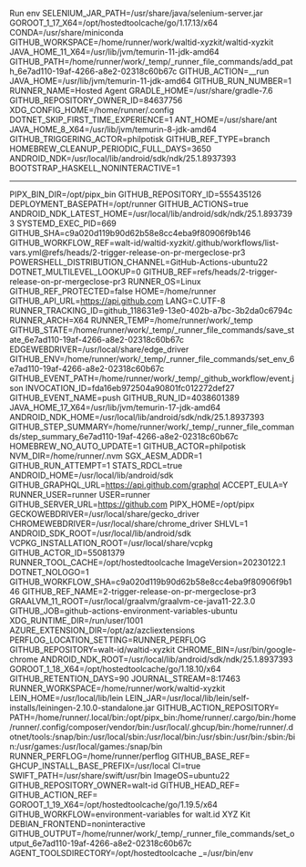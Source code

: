 
Run env
SELENIUM_JAR_PATH=/usr/share/java/selenium-server.jar
GOROOT_1_17_X64=/opt/hostedtoolcache/go/1.17.13/x64
CONDA=/usr/share/miniconda
GITHUB_WORKSPACE=/home/runner/work/waltid-xyzkit/waltid-xyzkit
JAVA_HOME_11_X64=/usr/lib/jvm/temurin-11-jdk-amd64
GITHUB_PATH=/home/runner/work/_temp/_runner_file_commands/add_path_6e7ad110-19af-4266-a8e2-02318c60b67c
GITHUB_ACTION=__run
JAVA_HOME=/usr/lib/jvm/temurin-11-jdk-amd64
GITHUB_RUN_NUMBER=1
RUNNER_NAME=Hosted Agent
GRADLE_HOME=/usr/share/gradle-7.6
GITHUB_REPOSITORY_OWNER_ID=84637756
XDG_CONFIG_HOME=/home/runner/.config
DOTNET_SKIP_FIRST_TIME_EXPERIENCE=1
ANT_HOME=/usr/share/ant
JAVA_HOME_8_X64=/usr/lib/jvm/temurin-8-jdk-amd64
GITHUB_TRIGGERING_ACTOR=philpotisk
GITHUB_REF_TYPE=branch
HOMEBREW_CLEANUP_PERIODIC_FULL_DAYS=3650
ANDROID_NDK=/usr/local/lib/android/sdk/ndk/25.1.8937393
BOOTSTRAP_HASKELL_NONINTERACTIVE=1
***
PIPX_BIN_DIR=/opt/pipx_bin
GITHUB_REPOSITORY_ID=555435126
DEPLOYMENT_BASEPATH=/opt/runner
GITHUB_ACTIONS=true
ANDROID_NDK_LATEST_HOME=/usr/local/lib/android/sdk/ndk/25.1.8937393
SYSTEMD_EXEC_PID=669
GITHUB_SHA=c9a020d119b90d62b58e8cc4eba9f80906f9b146
GITHUB_WORKFLOW_REF=walt-id/waltid-xyzkit/.github/workflows/list-vars.yml@refs/heads/2-trigger-release-on-pr-mergeclose-pr3
POWERSHELL_DISTRIBUTION_CHANNEL=GitHub-Actions-ubuntu22
DOTNET_MULTILEVEL_LOOKUP=0
GITHUB_REF=refs/heads/2-trigger-release-on-pr-mergeclose-pr3
RUNNER_OS=Linux
GITHUB_REF_PROTECTED=false
HOME=/home/runner
GITHUB_API_URL=https://api.github.com
LANG=C.UTF-8
RUNNER_TRACKING_ID=github_118631e9-13e0-402b-a7bc-3b2da0c6794c
RUNNER_ARCH=X64
RUNNER_TEMP=/home/runner/work/_temp
GITHUB_STATE=/home/runner/work/_temp/_runner_file_commands/save_state_6e7ad110-19af-4266-a8e2-02318c60b67c
EDGEWEBDRIVER=/usr/local/share/edge_driver
GITHUB_ENV=/home/runner/work/_temp/_runner_file_commands/set_env_6e7ad110-19af-4266-a8e2-02318c60b67c
GITHUB_EVENT_PATH=/home/runner/work/_temp/_github_workflow/event.json
INVOCATION_ID=fda16eb972504a90801fc012272def27
GITHUB_EVENT_NAME=push
GITHUB_RUN_ID=4038601389
JAVA_HOME_17_X64=/usr/lib/jvm/temurin-17-jdk-amd64
ANDROID_NDK_HOME=/usr/local/lib/android/sdk/ndk/25.1.8937393
GITHUB_STEP_SUMMARY=/home/runner/work/_temp/_runner_file_commands/step_summary_6e7ad110-19af-4266-a8e2-02318c60b67c
HOMEBREW_NO_AUTO_UPDATE=1
GITHUB_ACTOR=philpotisk
NVM_DIR=/home/runner/.nvm
SGX_AESM_ADDR=1
GITHUB_RUN_ATTEMPT=1
STATS_RDCL=true
ANDROID_HOME=/usr/local/lib/android/sdk
GITHUB_GRAPHQL_URL=https://api.github.com/graphql
ACCEPT_EULA=Y
RUNNER_USER=runner
USER=runner
GITHUB_SERVER_URL=https://github.com
PIPX_HOME=/opt/pipx
GECKOWEBDRIVER=/usr/local/share/gecko_driver
CHROMEWEBDRIVER=/usr/local/share/chrome_driver
SHLVL=1
ANDROID_SDK_ROOT=/usr/local/lib/android/sdk
VCPKG_INSTALLATION_ROOT=/usr/local/share/vcpkg
GITHUB_ACTOR_ID=55081379
RUNNER_TOOL_CACHE=/opt/hostedtoolcache
ImageVersion=20230122.1
DOTNET_NOLOGO=1
GITHUB_WORKFLOW_SHA=c9a020d119b90d62b58e8cc4eba9f80906f9b146
GITHUB_REF_NAME=2-trigger-release-on-pr-mergeclose-pr3
GRAALVM_11_ROOT=/usr/local/graalvm/graalvm-ce-java11-22.3.0
GITHUB_JOB=github-actions-environment-variables-ubuntu
XDG_RUNTIME_DIR=/run/user/1001
AZURE_EXTENSION_DIR=/opt/az/azcliextensions
PERFLOG_LOCATION_SETTING=RUNNER_PERFLOG
GITHUB_REPOSITORY=walt-id/waltid-xyzkit
CHROME_BIN=/usr/bin/google-chrome
ANDROID_NDK_ROOT=/usr/local/lib/android/sdk/ndk/25.1.8937393
GOROOT_1_18_X64=/opt/hostedtoolcache/go/1.18.10/x64
GITHUB_RETENTION_DAYS=90
JOURNAL_STREAM=8:17463
RUNNER_WORKSPACE=/home/runner/work/waltid-xyzkit
LEIN_HOME=/usr/local/lib/lein
LEIN_JAR=/usr/local/lib/lein/self-installs/leiningen-2.10.0-standalone.jar
GITHUB_ACTION_REPOSITORY=
PATH=/home/runner/.local/bin:/opt/pipx_bin:/home/runner/.cargo/bin:/home/runner/.config/composer/vendor/bin:/usr/local/.ghcup/bin:/home/runner/.dotnet/tools:/snap/bin:/usr/local/sbin:/usr/local/bin:/usr/sbin:/usr/bin:/sbin:/bin:/usr/games:/usr/local/games:/snap/bin
RUNNER_PERFLOG=/home/runner/perflog
GITHUB_BASE_REF=
GHCUP_INSTALL_BASE_PREFIX=/usr/local
CI=true
SWIFT_PATH=/usr/share/swift/usr/bin
ImageOS=ubuntu22
GITHUB_REPOSITORY_OWNER=walt-id
GITHUB_HEAD_REF=
GITHUB_ACTION_REF=
GOROOT_1_19_X64=/opt/hostedtoolcache/go/1.19.5/x64
GITHUB_WORKFLOW=environment-variables for walt.id XYZ Kit
DEBIAN_FRONTEND=noninteractive
GITHUB_OUTPUT=/home/runner/work/_temp/_runner_file_commands/set_output_6e7ad110-19af-4266-a8e2-02318c60b67c
AGENT_TOOLSDIRECTORY=/opt/hostedtoolcache
_=/usr/bin/env